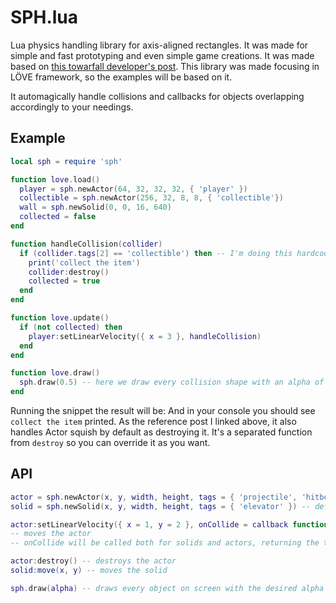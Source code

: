 # SPH.lua

Lua physics handling library for axis-aligned rectangles. It was made for simple and fast prototyping and even simple game creations. It was made based on [this towarfall developer's post](!https://mattmakesgames.tumblr.com/post/127890619821/towerfall-physics). This library was made focusing in LÖVE framework, so the examples will be based on it.

It automagically handle collisions and callbacks for objects overlapping accordingly to your needings.

## Example

```lua
local sph = require 'sph'

function love.load()
  player = sph.newActor(64, 32, 32, 32, { 'player' })
  collectible = sph.newActor(256, 32, 8, 8, { 'collectible'})
  wall = sph.newSolid(0, 0, 16, 640)
  collected = false
end

function handleCollision(collider)
  if (collider.tags[2] == 'collectible') then -- I'm doing this hardcoded but on a real life project you'll not do that
    print('collect the item')
    collider:destroy()
    collected = true
  end
end

function love.update()
  if (not collected) then
    player:setLinearVelocity({ x = 3 }, handleCollision)
  end
end

function love.draw()
  sph.draw(0.5) -- here we draw every collision shape with an alpha of 50%
end
```

Running the snippet the result will be:
[](!http://www.giphy.com/gifs/gicmo9lfTmpNQZ1aPU)
And in your console you should see `collect the item` printed.
As the reference post I linked above, it also handles Actor squish by default as destroying it. It's a separated function from `destroy` so you can override it as you want.

## API

```lua
actor = sph.newActor(x, y, width, height, tags = { 'projectile', 'hitbox' }) -- default tag[1] = 'actor'
solid = sph.newSolid(x, y, width, height, tags = { 'elevator' }) -- default tag[1] = 'solid'

actor:setLinearVelocity({ x = 1, y = 2 }, onCollide = callback function called when collision is triggered)
-- moves the actor
-- onCollide will be called both for solids and actors, returning the trigger (for actors) or collider object

actor:destroy() -- destroys the actor
solid:move(x, y) -- moves the solid

sph.draw(alpha) -- draws every object on screen with the desired alpha (0 - 1)
```
